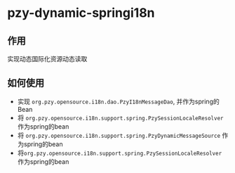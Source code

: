 # pzy-dynamic-springi18n

## 作用

实现动态国际化资源动态读取

## 如何使用

* 实现 `org.pzy.opensource.i18n.dao.PzyI18nMessageDao`, 并作为spring的Bean
* 将 `org.pzy.opensource.i18n.support.spring.PzySessionLocaleResolver` 作为spring的bean
* 将 `org.pzy.opensource.i18n.support.spring.PzyDynamicMessageSource` 作为spring的bean
* 将`org.pzy.opensource.i18n.support.spring.PzySessionLocaleResolver` 作为spring的bean